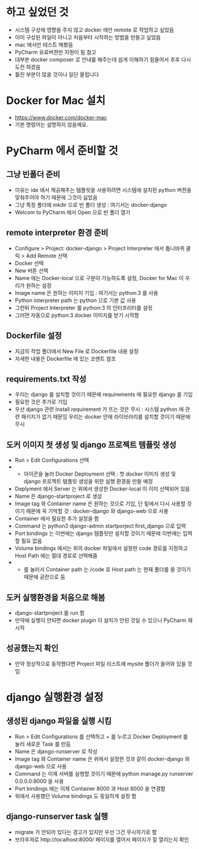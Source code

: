 # 하고 싶었던 것
- 시스템 구성에 영향을 주지 않고 docker 에만 remote 로 작업하고 싶었음
- 이미 구성된 파일이 아니고 처음부터 시작하는 방법을 만들고 싶었음
- mac 에서만 테스트 해봤음
- PyCharm 유료버젼만 지원이 됨 참고
- 대부분 docker composer 로 안내를 해주는데 쉽게 이해하기 힘들어서 추후 다시 도전 하겠음
- 틀린 부분이 많을 것이나 일단 올립니다

# Docker for Mac 설치
- https://www.docker.com/docker-mac
- 기본 명령어는 설명하지 않을께요.

# PyCharm 에서 준비할 것

## 그냥 빈폴더 준비
- 이유는 ide 에서 제공해주는 템플릿을 사용하려면 시스템에 설치된 python 버젼을 맞춰주어야 하기 때문에 그것이 싫었음
- 그냥 특정 폴더에 mkdir 으로 빈 폴더 생성 : 여기서는 docker-django
- Welcom to PyCharm 에서 Open 으로 빈 폴더 열기

## remote interpreter 환경 준비
- Configure > Project: docker-django > Project Interpreter 에서 톱니바퀴 클릭 > Add Remote 선택
- Docker 선택
- New 버튼 선택
- Name 에는 Docker-local 으로 구분이 가능하도록 설정, Docker for Mac 이 우리가 원하는 설정
- Image name 은 원하는 이미지 기입 : 여기서는 python:3 를 사용
- Python interpreter path 는 python 으로 기본 값 사용
- 그런뒤 Project Interpreter 를 python:3 의 인터프리터를 설정
- 그러면 자동으로 python:3 docker 이미지를 받기 시작함

## Dockerfile 설정
- 지금의 작업 폴더에서 New File 로 Dockerfile 내용 설정
- 자세한 내용은 Dockerfile 에 있는 코멘트 참조

## requirements.txt 작성
- 우리는 django 를 설치할 것이기 때문에 requirements 에 필요한 django 를 기입
- 필요한 것은 추가로 기입
- 우선 django 관련 Install requirement 가 뜨는 것은 무시 : 시스템 python 에 관련 패키지가 없기 때문임 우리는 docker 안에 라이브러리를 설치할 것이기 때문에 무시

## 도커 이미지 첫 생성 및 django 프로젝트 템플릿 생성
- Run > Edit Configurations 선택
- + 아이콘을 눌러 Docker Deployment 선택 : 첫 docker 이미지 생성 및 django 프로젝트 템플릿 생성을 위한 실행 환경을 만들 예정
- Deplyment 에서 Server 는 위에서 생성한 Docker-local 이 이미 선택되어 있음
- Name 은 django-startproject 로 생성
- Image tag 와 Container name 은 원하는 것으로 기입, 단 밑에서 다시 사용할 것이기 때문에 꼭 기억할 것 : docker-django 와 django-web 으로 사용
- Container 에서 필요한 추가 설정을 함
- Command 는 python3 django-admin startporject first_django 으로 입력
- Port bindings 는 이번에는 django 템플릿만 설치할 것이기 때문에 이번에는 입력할 필요 없음
- Volume bindings 에서는 위의 docker 파일에서 설정한 code 경로를 지정하고 Host Path 에는 절대 경로로 선택해줌
- + 를 눌러서 Container path 는 /code 로 Host path 는 현재 폴더를 쓸 것이기 때문에 공란으로 둠

## 도커 실행환경을 처음으로 해봄
- django-startproject 를 run 함
- 만약에 실행이 안되면 docker plugin 이 설치가 안된 것일 수 있으니 PyCharm 재시작

## 성공했는지 확인
- 만약 정상적으로 동작했다면 Project 파일 리스트에 mysite 폴더가 들어와 있을 것임

# django 실행환경 설정
## 생성된 django 파일을 실행 시킴
- Run > Edit Configurations 를 선택하고 + 를 누르고 Docker Deployment 를 눌러 새로운 Task 를 만듬
- Name 은 django-runserver 로 작성
- Image tag 와 Container name 은 위에서 설정한 것과 같이 docker-django 와 django-web 으로 사용
- Command 는 이제 서버를 실행할 것이기 때문에 python manage.py runserver 0.0.0.0:8000 을 사용
- Port bindings 에는 이제 Container 8000 과 Host 8000 을 연결함
- 위에서 사용했던 Volume bindings 도 동일하게 설정 함

## django-runserver task 실행
- migrate 가 안되어 있다는 경고가 있지만 우선 그건 무시하기로 함
- 브라우져로 http://localhost:8000/ 페이지를 열어서 페이지가 잘 열리는지 확인

